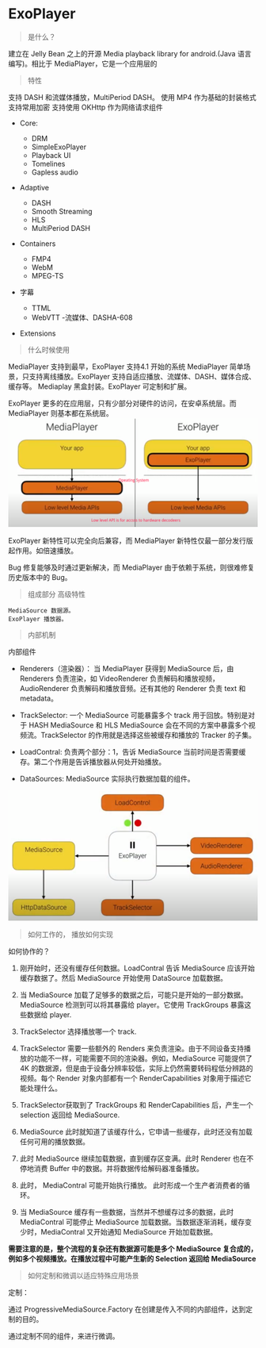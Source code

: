# ExoPlayer

> 是什么？

建立在 Jelly Bean 之上的开源 Media playback library for android.(Java 语言编写)。相比于 MediaPlayer，它是一个应用层的　




> 特性

支持 DASH 和流媒体播放，MultiPeriod DASH。
使用 MP4 作为基础的封装格式
支持常用加密
支持使用 OKHttp 作为网络请求组件

- Core:
    - DRM
    - SimpleExoPlayer
    - Playback UI
    - Tomelines
    - Gapless audio

- Adaptive
    - DASH
    - Smooth Streaming
    - HLS
    - MultiPeriod DASH
- Containers
    - FMP4
    - WebM
    - MPEG-TS
- 字幕
    - TTML
    - WebVTT
    -流媒体、DASHA-608
- Extensions



> 什么时候使用

MediaPlayer 支持到最早，ExoPlayer 支持4.1 开始的系统
MediaPlayer 简单场景，只支持离线播放。ExoPlayer 支持自适应播放、流媒体、DASH、媒体合成、缓存等。
Mediaplay 黑盒封装。ExoPlayer 可定制和扩展。

ExoPlayer 更多的在应用层，只有少部分对硬件的访问，在安卓系统层。而 MediaPlayer 则基本都在系统层。
![Code Level](images/compare_with_media_player.png)

ExoPlayer 新特性可以完全向后兼容，而 MediaPlayer 新特性仅最一部分发行版起作用。如倍速播放。

Bug 修复能够及时通过更新解决，而 MediaPlayer 由于依赖于系统，则很难修复历史版本中的 Bug。


> 组成部分
> 高级特性

```
MediaSource 数据源。
ExoPlayer 播放器。

```





> 内部机制

内部组件

- Renderers（渲染器）： 当 MediaPlayer 获得到 MediaSource 后，由 Renderers 负责渲染，如 VideoRenderer 负责解码和播放视频，AudioRenderer 负责解码和播放音频。还有其他的 Renderer 负责 text 和 metadata。

- TrackSelector: 一个 MediaSource 可能暴露多个 track 用于回放。特别是对于 HASH MediaSource 和 HLS MediaSource 会在不同的方案中暴露多个视频流。TrackSelector 的作用就是选择这些被缓存和播放的 Tracker 的子集。

- LoadContral: 负责两个部分：1，告诉 MediaSource 当前时间是否需要缓存。第二个作用是告诉播放器从何处开始播放。

- DataSources: MediaSource 实际执行数据加载的组件。

![](images/exoplayer_internel_component.png)



> 如何工作的， 播放如何实现

如何协作的？

1. 刚开始时，还没有缓存任何数据。LoadContral 告诉 MediaSource 应该开始缓存数据了。然后 MediaSource 开始使用 DataSource 加载数据。

2. 当 MediaSource 加载了足够多的数据之后，可能只是开始的一部分数据。MediaSource 检测到可以将其暴露给 player。它使用 TrackGroups 暴露这些数据给 player.
3. TrackSelector 选择播放哪一个 track.

4. TrackSelector 需要一些额外的 Renders 来负责渲染。由于不同设备支持播放的功能不一样，可能需要不同的渲染器。例如，MediaSource 可能提供了 4K 的数据源，但是由于设备分辨率较低，实际上仍然需要转码程低分辨路的视频。每个 Render 对象内部都有一个 RenderCapabilities 对象用于描述它能处理什么。

5. TrackSelector获取到了 TrackGroups 和 RenderCapabilities 后，产生一个 selection 返回给 MediaSource. 

6. MediaSource 此时就知道了该缓存什么，它申请一些缓存，此时还没有加载任何可用的播放数据。

7. 此时 MediaSource 继续加载数据，直到缓存区变满。此时 Renderer 也在不停地消费 Buffer 中的数据。并将数据传给解码器准备播放。

8. 此时， MediaContral 可能开始执行播放。 此时形成一个生产者消费者的循环。

9. 当 MediaSource 缓存有一些数据，当然并不想缓存过多的数据，此时 MediaContral 可能停止 MediaSource 加载数据。当数据逐渐消耗，缓存变少时，MediaContral 又开始通知 MediaSource 开始加载数据。

**需要注意的是，整个流程的复杂还有数据源可能是多个 MediaSource 复合成的，例如多个视频播放。在播放过程中可能产生新的 Selection 返回给 MediaSource**


> 如何定制和微调以适应特殊应用场景

定制：

通过 ProgressiveMediaSource.Factory 在创建是传入不同的内部组件，达到定制的目的。

通过定制不同的组件，来进行微调。